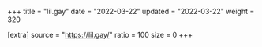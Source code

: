 +++
title = "lil.gay"
date = "2022-03-22"
updated = "2022-03-22"
weight = 320

[extra]
source = "https://lil.gay/"
ratio = 100
size = 0
+++

